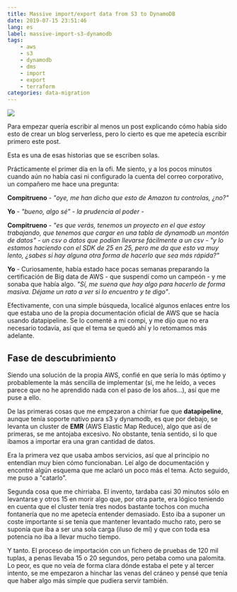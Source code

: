 ```yaml
---
title: Massive import/export data from S3 to DynamoDB
date: 2019-07-15 23:51:46
lang: es
label: massive-import-s3-dynamodb
tags: 
    - aws
    - s3
    - dynamodb
    - dms
    - import
    - export
    - terraform
categories: data-migration
---
```

![](/images/s3-to-dynamodb.jpg)

Para empezar quería escribir al menos un post explicando cómo había sido esto de crear un blog serverless, pero lo cierto es que me apetecía escribir primero este post.

Esta es una de esas historias que se escriben solas.

Prácticamente el primer día en la ofi. Me siento, y a los pocos minutos cuando aún no había casi ni configurado la cuenta del correo corporativo, un compañero me hace una pregunta: 


**Compitrueno** - _"oye, me han dicho que esto de Amazon tu controlas, ¿no?"_

**Yo** - _"bueno, algo sé" - la prudencia al poder -_

**Compitrueno** - _"es que verás, tenemos un proyecto en el que estoy trabajando, que tenemos que cargar en una tabla de dynamodb un montón de datos" - un csv o datos que podían llevarse fácilmente a un csv - "y lo estamos haciendo con el SDK de 25 en 25, pero me da que esto va muy lento, ¿sabes si hay alguna otra forma de hacerlo que sea más rápida?"_

**Yo** - Curiosamente, había estado hace pocas semanas preparando la certificación de Big data de AWS - que suspendí como un campeón - y me sonaba que había algo. _"Sí, me suena que hay algo para hacerlo de forma masiva. Déjame un rato a ver si lo encuentro y te digo"_.
<!-- more -->

Efectivamente, con una simple búsqueda, localicé algunos enlaces entre los que estaba uno de la propia documentación oficial de AWS que se hacía usando datapipeline. Se lo comenté a mi compi, y me dijo que no era necesario todavía, así que el tema se quedó ahí y lo retomamos más adelante.

## Fase de descubrimiento

Siendo una solución de la propia AWS, confié en que sería lo más óptimo y probablemente la más sencilla de implementar (sí, me he leído, a veces parece que no he aprendido nada con el paso de los años...), así que me puse a ello.

De las primeras cosas que me empezaron a chirriar fue que **datapipeline**, aunque tenía soporte nativo para s3 y dynamodb, es que por debajo, se levanta un cluster de **EMR** (AWS Elastic Map Reduce), algo que así de primeras, se me antojaba excesivo. No obstante, tenía sentido, si lo que íbamos a importar era una gran cantidad de datos.

Era la primera vez que usaba ambos servicios, así que al principio no entendían muy bien cómo funcionaban. Leí algo de documentación y encontré algún esquema que me aclaró un poco más el tema. Acto seguido, me puso a "catarlo".

Segunda cosa que me chirriaba. El invento, tardaba casi 30 minutos sólo en levantarse y otros 15 en morir algo que, por otra parte, era lógico teniendo en cuenta que el cluster tenía tres nodos bastante tochos con mucha fontanería que no me apetecía entender demasiado. Esto iba a suponer un coste importante si se tenía que mantener levantado mucho rato, pero se suponía que iba a ser una sola carga (iluso de mí) y que con toda esa potencia no iba a llevar mucho tiempo.

Y tanto. El proceso de importación con un fichero de pruebas de 120 mil tuplas, a penas llevaba 15 o 20 segundos, pero petaba como una palomita. Lo peor, es que no veía de forma clara dónde estaba el pete y al tercer intento, se me empezaron a hinchar las venas del cráneo y pensé que tenía que haber algo más simple que pudiera servir también.